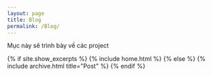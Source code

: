 ```yaml
---
layout: page
title: Blog
permalink: /Blog/
---
```


Mục này sẽ trình bày về các project

{% if site.show_excerpts %}
   {% include home.html %}
{% else %}
   {% include archive.html title="Post" %}
{% endif %}
